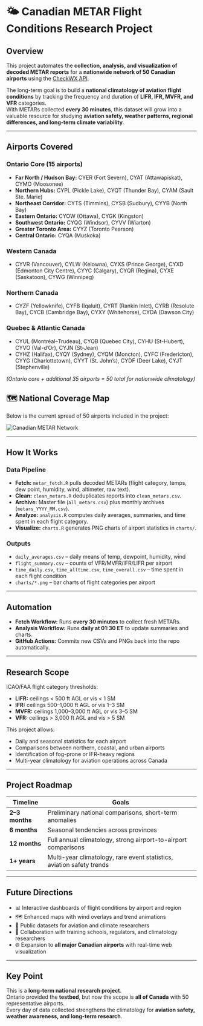 # 🌤️ Canadian METAR Flight Conditions Research Project

## Overview
This project automates the **collection, analysis, and visualization of decoded METAR reports** for a **nationwide network of 50 Canadian airports** using the [CheckWX API](https://www.checkwx.com/).  

The long-term goal is to build a **national climatology of aviation flight conditions** by tracking the frequency and duration of **LIFR, IFR, MVFR, and VFR** categories.  
With METARs collected **every 30 minutes**, this dataset will grow into a valuable resource for studying **aviation safety, weather patterns, regional differences, and long-term climate variability**.

---

## Airports Covered

### Ontario Core (15 airports)
- **Far North / Hudson Bay:** CYER (Fort Severn), CYAT (Attawapiskat), CYMO (Moosonee)  
- **Northern Hubs:** CYPL (Pickle Lake), CYQT (Thunder Bay), CYAM (Sault Ste. Marie)  
- **Northeast Corridor:** CYTS (Timmins), CYSB (Sudbury), CYYB (North Bay)  
- **Eastern Ontario:** CYOW (Ottawa), CYGK (Kingston)  
- **Southwest Ontario:** CYQG (Windsor), CYVV (Wiarton)  
- **Greater Toronto Area:** CYYZ (Toronto Pearson)  
- **Central Ontario:** CYQA (Muskoka)  

### Western Canada
- CYVR (Vancouver), CYLW (Kelowna), CYXS (Prince George), CYXD (Edmonton City Centre), CYYC (Calgary), CYQR (Regina), CYXE (Saskatoon), CYWG (Winnipeg)

### Northern Canada
- CYZF (Yellowknife), CYFB (Iqaluit), CYRT (Rankin Inlet), CYRB (Resolute Bay), CYCB (Cambridge Bay), CYXY (Whitehorse), CYDA (Dawson City)

### Quebec & Atlantic Canada
- CYUL (Montréal–Trudeau), CYQB (Quebec City), CYHU (St-Hubert), CYVO (Val-d’Or), CYJN (St-Jean)  
- CYHZ (Halifax), CYQY (Sydney), CYQM (Moncton), CYFC (Fredericton), CYYG (Charlottetown), CYYT (St. John’s), CYDF (Deer Lake), CYJT (Stephenville)  

*(Ontario core + additional 35 airports = 50 total for nationwide climatology)*

## 🗺️ National Coverage Map
Below is the current spread of 50 airports included in the project:

![Canadian METAR Network](charts/airport_map.png)

---

## How It Works

### Data Pipeline
- **Fetch:** `metar_fetch.R` pulls decoded METARs (flight category, temps, dew point, humidity, wind, altimeter, raw text).  
- **Clean:** `clean_metars.R` deduplicates reports into `clean_metars.csv`.  
- **Archive:** Master file (`all_metars.csv`) plus monthly archives (`metars_YYYY_MM.csv`).  
- **Analyze:** `analysis.R` computes daily averages, summaries, and time spent in each flight category.  
- **Visualize:** `charts.R` generates PNG charts of airport statistics in `charts/`.

### Outputs
- `daily_averages.csv` – daily means of temp, dewpoint, humidity, wind  
- `flight_summary.csv` – counts of VFR/MVFR/IFR/LIFR per airport  
- `time_daily.csv`, `time_alltime.csv`, `time_overall.csv` – time spent in each flight condition  
- `charts/*.png` – bar charts of flight categories per airport  

---

## Automation
- **Fetch Workflow:** Runs **every 30 minutes** to collect fresh METARs.  
- **Analysis Workflow:** Runs **daily at 01:30 ET** to update summaries and charts.  
- **GitHub Actions:** Commits new CSVs and PNGs back into the repo automatically.

---

## Research Scope
ICAO/FAA flight category thresholds:
- **LIFR:** ceilings < 500 ft AGL or vis < 1 SM  
- **IFR:** ceilings 500–1,000 ft AGL or vis 1–3 SM  
- **MVFR:** ceilings 1,000–3,000 ft AGL or vis 3–5 SM  
- **VFR:** ceilings > 3,000 ft AGL and vis > 5 SM  

This project allows:
- Daily and seasonal statistics for each airport  
- Comparisons between northern, coastal, and urban airports  
- Identification of fog-prone or IFR-heavy regions  
- Multi-year climatology for aviation operations across Canada  

---

## Project Roadmap
| Timeline         | Goals                                                                 |
|------------------|----------------------------------------------------------------------|
| **2–3 months**   | Preliminary national comparisons, short-term anomalies               |
| **6 months**     | Seasonal tendencies across provinces                                 |
| **12 months**    | Full annual climatology, strong airport-to-airport comparisons       |
| **1+ years**     | Multi-year climatology, rare event statistics, aviation safety trends |

---

## Future Directions
- 📊 Interactive dashboards of flight conditions by airport and region  
- 🗺️ Enhanced maps with wind overlays and trend animations  
- 📂 Public datasets for aviation and climate researchers  
- 🤝 Collaboration with training schools, regulators, and climatology researchers  
- 🌐 Expansion to **all major Canadian airports** with real-time web visualization  

---

## Key Point
This is a **long-term national research project**.  
Ontario provided the **testbed**, but now the scope is **all of Canada** with 50 representative airports.  
Every day of data collected strengthens the climatology for **aviation safety, weather awareness, and long-term research**.
